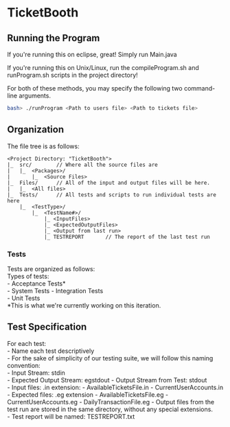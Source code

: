 # TicketBooth

## Running the Program
If you're running this on eclipse, great! Simply run Main.java

If you're running this on Unix/Linux, run the compileProgram.sh and runProgram.sh scripts in the project directory!

For both of these methods, you may specify the following two command-line arguments.  
```bash
bash> ./runProgram <Path to users file> <Path to tickets file>
```


## Organization

The file tree is as follows:

	<Project Directory: "TicketBooth">  
	|_	src/		// Where all the source files are  
	|	|_	<Packages>/  
	|		|_	<Source Files>  
	|_	Files/		// All of the input and output files will be here.  
	|	|_	<All files>  
	|_	Tests/		// All tests and scripts to run individual tests are here  
		|_	<TestType>/  
			|_	<TestName#>/  
				|_ <InputFiles>  
				|_ <ExpectedOutputFiles>  
				|_ <Output from last run>  
				|_ TESTREPORT		// The report of the last test run  

### Tests
Tests are organized as follows:  
Types of tests:  
	- Acceptance Tests*  
	- System Tests 
	- Integration Tests  
	- Unit Tests  
*This is what we're currently working on this iteration.  

## Test Specification

For each test:  
	- Name each test descriptively  
	- For the sake of simplicity of our testing suite, we will follow this naming convention:  
		- Input Stream: stdin  
		- Expected Output Stream: egstdout
		- Output Stream from Test: stdout  
		- Input files: .in  extension:
			- AvailableTicketsFile.in
			- CurrentUserAccounts.in
		- Expected files: .eg  extension
			- AvailableTicketsFile.eg
			- CurrentUserAccounts.eg
			- DailyTransactionFile.eg
	- Output files from the test run are stored in the same directory, without any special extensions.  
	- Test report will be named: TESTREPORT.txt  
